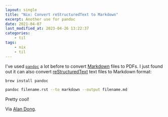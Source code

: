 ```yaml
---
layout: single
title: "Nix: Convert reStructuredText to Markdown"
excerpt: Another use for pandoc
date: 2021-04-07
last_modified_at: 2023-04-26 13:22:37
categories:
    - til
tags:
    - nix
    - til
---
```


I've used [`pandoc`](https://pandoc.org) a lot before to convert
[Markdown](https://www.markdownguide.org) files to PDFs.
I just found out it can also convert [reStructuredText](https://docutils.sourceforge.io/rst.html)
text files to Markdown format:

```bash
brew install pandoc

pandoc filename.rst --to markdown --output filename.md
```

Pretty cool!

Via [Alan Dong](https://gist.github.com/ldong/afeb267a772d3a466628).

